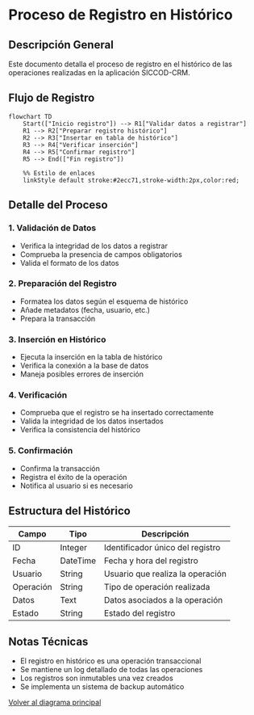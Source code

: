 # Proceso de Registro en Histórico

## Descripción General

Este documento detalla el proceso de registro en el histórico de las operaciones realizadas en la aplicación SICCOD-CRM.

## Flujo de Registro

```mermaid
flowchart TD
    Start(["Inicio registro"]) --> R1["Validar datos a registrar"]
    R1 --> R2["Preparar registro histórico"]
    R2 --> R3["Insertar en tabla de histórico"]
    R3 --> R4["Verificar inserción"]
    R4 --> R5["Confirmar registro"]
    R5 --> End(["Fin registro"])

    %% Estilo de enlaces
    linkStyle default stroke:#2ecc71,stroke-width:2px,color:red;
```

## Detalle del Proceso

### 1. Validación de Datos
- Verifica la integridad de los datos a registrar
- Comprueba la presencia de campos obligatorios
- Valida el formato de los datos

### 2. Preparación del Registro
- Formatea los datos según el esquema de histórico
- Añade metadatos (fecha, usuario, etc.)
- Prepara la transacción

### 3. Inserción en Histórico
- Ejecuta la inserción en la tabla de histórico
- Verifica la conexión a la base de datos
- Maneja posibles errores de inserción

### 4. Verificación
- Comprueba que el registro se ha insertado correctamente
- Valida la integridad de los datos insertados
- Verifica la consistencia del histórico

### 5. Confirmación
- Confirma la transacción
- Registra el éxito de la operación
- Notifica al usuario si es necesario

## Estructura del Histórico

| Campo | Tipo | Descripción |
|-------|------|-------------|
| ID | Integer | Identificador único del registro |
| Fecha | DateTime | Fecha y hora del registro |
| Usuario | String | Usuario que realiza la operación |
| Operación | String | Tipo de operación realizada |
| Datos | Text | Datos asociados a la operación |
| Estado | String | Estado del registro |

## Notas Técnicas

- El registro en histórico es una operación transaccional
- Se mantiene un log detallado de todas las operaciones
- Los registros son inmutables una vez creados
- Se implementa un sistema de backup automático

[Volver al diagrama principal](./readmeOpenAI002.md)